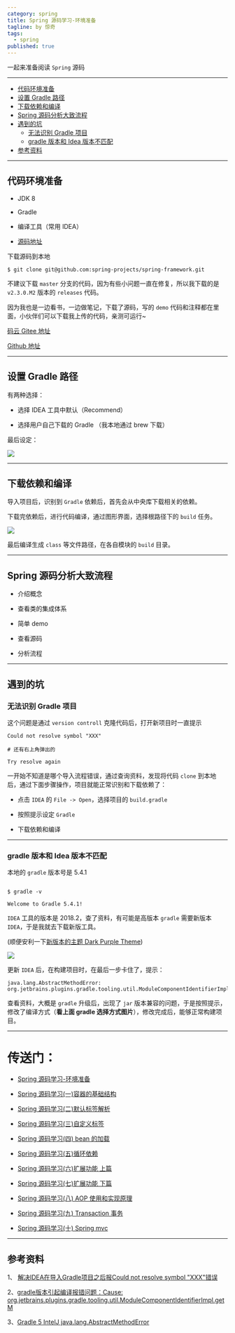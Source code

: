 ```yaml
---
category: spring
title: Spring 源码学习-环境准备
tagline: by 惊奇
tags: 
  - spring
published: true
---
```


一起来准备阅读 `Spring` 源码

<!--more--> 

---
-   [代码环境准备](#代码环境准备)
-   [设置 Gradle 路径](#设置-gradle-路径)
-   [下载依赖和编译](#下载依赖和编译)
-   [Spring 源码分析大致流程](#spring-源码分析大致流程)
-   [遇到的坑](#遇到的坑)
    -   [无法识别 Gradle 项目](#无法识别-gradle-项目)
    -   [gradle 版本和 Idea 版本不匹配](#gradle-版本和-idea-版本不匹配)
-   [参考资料](#参考资料)

------------------------------------------------------------------------

代码环境准备
------------

-   JDK 8

-   Gradle

-   编译工具（常用 IDEA）

-   [源码地址](https://github.com/spring-projects/spring-framework/tree/v5.2.0.M2)

下载源码到本地


    $ git clone git@github.com:spring-projects/spring-framework.git 

不建议下载 `master` 分支的代码，因为有些小问题一直在修复，所以我下载的是
`v2.3.0.M2` 版本的 `releases` 代码。

因为我也是一边看书，一边做笔记，下载了源码，写的 `demo`
代码和注释都在里面，小伙伴们可以下载我上传的代码，亲测可运行\~

[码云 Gitee 地址](https://gitee.com/vip-augus/spring-analysis-note.git)

[Github 地址](https://github.com/Vip-Augus/spring-analysis-note)

------------------------------------------------------------------------

设置 Gradle 路径
----------------

有两种选择：

-   选择 IDEA 工具中默认（Recommend）

-   选择用户自己下载的 Gradle （我本地通过 brew 下载）

最后设定：

![](http://www.justdojava.com/assets/images/2019/java/image_yjq/Spring/env_prepared/gradle_selected.png)

------------------------------------------------------------------------

下载依赖和编译
--------------

导入项目后，识别到 `Gradle` 依赖后，首先会从中央库下载相关的依赖。

下载完依赖后，进行代码编译，通过图形界面，选择根路径下的 `build` 任务。

![](http://www.justdojava.com/assets/images/2019/java/image_yjq/Spring/env_prepared/gradle_building.png)

最后编译生成 `class` 等文件路径，在各自模块的 `build` 目录。

------------------------------------------------------------------------

Spring 源码分析大致流程
-----------------------

-   介绍概念

-   查看类的集成体系

-   简单 demo

-   查看源码

-   分析流程

------------------------------------------------------------------------

遇到的坑
--------

### 无法识别 Gradle 项目

这个问题是通过 `version controll` 克隆代码后，打开新项目时一直提示


    Could not resolve symbol "XXX" 
    
    # 还有右上角弹出的 
    
    Try resolve again 

一开始不知道是哪个导入流程错误，通过查询资料，发现将代码 `clone`
到本地后，通过下面步骤操作，项目就能正常识别和下载依赖了：

-   点击 `IDEA` 的 `File -> Open`，选择项目的 `build.gradle`

-   按照提示设定 `Gradle`

-   下载依赖和编译

------------------------------------------------------------------------

### gradle 版本和 Idea 版本不匹配

本地的 `gradle` 版本号是 5.4.1

``` {.linux}

$ gradle -v 

Welcome to Gradle 5.4.1! 
```

`IDEA` 工具的版本是 2018.2，查了资料，有可能是高版本 `gradle` 需要新版本
`IDEA`，于是我就去下载新版工具。

(顺便安利一下[新版本的主题 Dark Purple
Theme](https://plugins.jetbrains.com/plugin/12100-dark-purple-theme))

![](https://raw.githubusercontent.com/OlyaB/DarkPurpleTheme/master/screenshots/darkpurple-main-window.png)

更新 `IDEA` 后，在构建项目时，在最后一步卡住了，提示：


    java.lang.AbstractMethodError: org.jetbrains.plugins.gradle.tooling.util.ModuleComponentIdentifierImpl.getModuleIdentifier()Lorg/gradle/api/artifacts/ModuleIdentifier; 

查看资料，大概是 `gradle` 升级后，出现了 `jar`
版本兼容的问题，于是按照提示，修改了编译方式（**看上面 gradle
选择方式图片**），修改完成后，能够正常构建项目。

------------------------------------------------------------------------

# 传送门：

- [Spring 源码学习-环境准备](http://www.justdojava.com/2019/06/08/spring-analysis-note-env-prepared)

- [Spring 源码学习(一)容器的基础结构](http://www.justdojava.com/2019/06/08/spring-analysis-note-1)

- [Spring 源码学习(二)默认标签解析](http://www.justdojava.com/2019/06/14/spring-analysis-note-2)

- [Spring 源码学习(三)自定义标签](http://www.justdojava.com/2019/06/16/spring-analysis-note-3)

- [Spring 源码学习(四) bean 的加载](http://www.justdojava.com/2019/06/19/spring-analysis-note-4)

- [Spring 源码学习(五)循环依赖](http://www.justdojava.com/2019/06/21/spring-analysis-note-5)

- [Spring 源码学习(六)扩展功能 上篇](http://www.justdojava.com/2019/06/25/spring-analysis-note-6)

- [Spring 源码学习(七)扩展功能 下篇](http://www.justdojava.com/2019/06/30/spring-analysis-note-7)

- [Spring 源码学习(八) AOP 使用和实现原理](http://www.justdojava.com/2019/07/17/spring-analysis-note-8)

- [Spring 源码学习(九) Transaction 事务](http://www.justdojava.com/2019/07/18/spring-analysis-note-9)

- [Spring 源码学习(十) Spring mvc](http://www.justdojava.com/2019/07/21/spring-analysis-note-10)

---

参考资料
--------

1、 [解决IDEA在导入Gradle项目之后报Could not resolve symbol
"XXX"错误](https://www.jianshu.com/p/f1fb53a494ab)

2、[gradle版本引起编译报错问题：Cause:
org.jetbrains.plugins.gradle.tooling.util.ModuleComponentIdentifierImpl.getM](https://blog.csdn.net/leftfist/article/details/88617463)

3、[Gradle 5 IntelJ
java.lang.AbstractMethodError](https://www.jianshu.com/p/f9951d5506fc)
